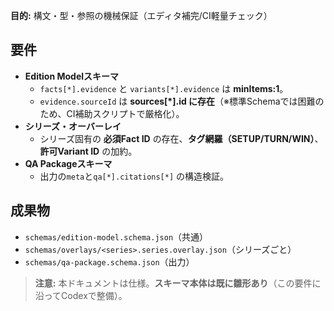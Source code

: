 **目的:** 構文・型・参照の機械保証（エディタ補完/CI軽量チェック）

## 要件
- **Edition Modelスキーマ**  
  - `facts[*].evidence` と `variants[*].evidence` は **minItems:1**。  
  - `evidence.sourceId` は **sources[*].id に存在**（※標準Schemaでは困難のため、CI補助スクリプトで厳格化）。
- **シリーズ・オーバーレイ**  
  - シリーズ固有の **必須Fact ID** の存在、**タグ網羅（SETUP/TURN/WIN）**、**許可Variant ID** の加約。
- **QA Packageスキーマ**  
  - 出力の`meta`と`qa[*].citations[*]` の構造検証。

## 成果物
- `schemas/edition-model.schema.json`（共通）
- `schemas/overlays/<series>.series.overlay.json`（シリーズごと）
- `schemas/qa-package.schema.json`（出力）

> **注意:** 本ドキュメントは仕様。**スキーマ本体は既に雛形あり**（この要件に沿ってCodexで整備）。

